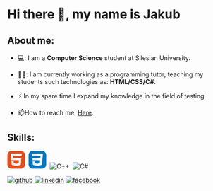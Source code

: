 # Hi there 👋, my name is Jakub
## About me:
<!-- 
In the past, I have managed to gain experience in designing and coding websites.
I am currently working as a programming tutor, teaching my students such technologies as: **HTML/CSS/C#**.
In my spare time I expand my knowledge in the field of testing, and **I am looking for a job/internship as a manual tester**. -->
 
- 💻: I am a **Computer Science** student at Silesian University.

- 👨‍🏫: I am currently working as a programming tutor, teaching my students such technologies as: **HTML/CSS/C#**.

- :zap: In my spare time I expand my knowledge in the field of testing.

- :mailbox:How to reach me: <a href="https://www.google.com/](https://www.linkedin.com/in/jakubsalamon/" target="_blank">Here</a>.

## Skills:
<img src="https://github.com/tandpfun/skill-icons/blob/main/icons/HTML.svg" title="Html" alt="Html" width="40" height="40"/>&nbsp;
<img src="https://github.com/tandpfun/skill-icons/blob/main/icons/CSS.svg" title="CSS" alt="CSS" width="40" height="40"/>&nbsp;
<img src="https://raw.githubusercontent.com/isocpp/logos/master/cpp_logo.png" title="C++" alt="C++" width="40" height="40"/>&nbsp;
<img src="https://img.icons8.com/color/480/c-sharp-logo-2.png" title="C#" alt="C#" width="40" height="40"/>&nbsp;






[<img src='https://cdn.jsdelivr.net/npm/simple-icons@3.0.1/icons/github.svg' alt='github' height='40'>](https://github.com/JakubSal)  [<img src='https://cdn.jsdelivr.net/npm/simple-icons@3.0.1/icons/linkedin.svg' alt='linkedin' height='40'>](https://www.linkedin.com/in/jakubsalamon/)  [<img src='https://cdn.jsdelivr.net/npm/simple-icons@3.0.1/icons/facebook.svg' alt='facebook' height='40'>](https://www.facebook.com/JakubSalamon01)  

